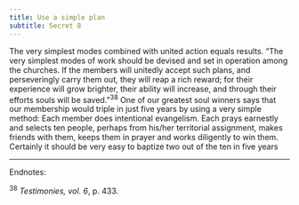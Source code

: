 ```yaml
---
title: Use a simple plan
subtitle: Secret 8
---
```


The very simplest modes combined with united action equals results. “The very simplest modes of work should be devised and set in operation among the churches. If the members will unitedly accept such plans, and perseveringly carry them out, they will reap a rich reward; for their experience will grow brighter, their ability will increase, and through their efforts souls will be saved.”<sup>38</sup> One of our greatest soul winners says that our membership would triple in just five years by using a very simple method: Each member does intentional evangelism. Each prays earnestly and selects ten people, perhaps from his/her territorial assignment, makes friends with them, keeps them in prayer and works diligently to win them. Certainly it should be very easy to baptize two out of the ten in five years

---

Endnotes:

<sup>38</sup> _Testimonies, vol. 6_, p. 433.